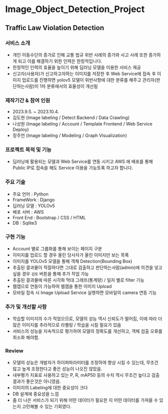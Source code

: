 # Image_Object_Detection_Project

## Traffic Law Violation Detection

### 서비스 소개
- 개인 이동수단의 증가로 인해 교통 법규 위반 사례의 증가와 사고 사례 또한 증가하게 되고 이를 해결하기 위한 인력은 한정적입니다.
- 한정적인 인력의 효율을 높이기 위해 딥러닝 모델을 이용한 서비스 제공
- 신고자(사용자)가 신고하고자하는 이미지를 저장한 후 Web Service에 접속 후 이미지 업로드를 진행하면 yolov5 모델이 위반사항에 대한 분류를 해주고 관리자(판단하는사람)이 1차 분류에서의 효율성이 개선됨

### 제작기간 & 참여 인원
- 2023.9.5. ~ 2023.10.4.
- 김도현 (Image labeling / Detect Backend / Data Crawling)
- 나상원 (Image labeling / Account / Template Frontend / Web Service Deploy)
- 장주언 (Image labeling / Modeling / Graph Visualization)
### 프로젝트 목적 및 기능
- 딥러닝에 활용되는 모델과 Web Service를 연동 시키고 AWS 에 배포를 통해 Public IP로 접속을 해도 Service 이용을 가능토록 하고자 합니다.
### 주요 기술
- 주요 언어 : Python
- FrameWork : Django
- 딥러닝 모델 : YOLOv5
- 배포 서버 : AWS
- Front End : Bootstrap / CSS / HTML
- DB : Sqlite3
### 구현 기능
- Account 별로 그룹화를 통해 보이는 페이지 구분
- 이미지를 업로드 할 경우 올린 당사자가 올린 이미지만 보는 목록
- 이미지를 YOLOv5 모델을 통해 객체 Detection(Bounding Box)
- 추출된 결과물이 적절하다면 그대로 검출하고 판단하는사람(admin)에 의견을 넣고 싶을 경우 `검토` 버튼을 통해 추가 작업 가능
- 추출된 결과물에 따른 시각화 막대 그래프(통계량) / 일자 별로 filter 기능
- 웹캡으로 연동이 가능하여 웹캠을 통한 이미지 Upload
- 모바일 접속 시 Image Upload Service 실행하면 모바일의 camera 연동 기능
### 추가 및 개선할 사항
- 학습할 이미지의 수가 적었으므로, 모델의 성능 역시 신뢰도가 떨어짐, 이에 따라 더 많은 이미지를 추라적으로 라벨링 / 학습을 시킬 필요가 있음
- 서비스의 성능을 지속적으로 평가하여 모델의 정확도를 개선하고, 객체 검출 오류를 최소화 해야함.
### Review
- 모델의 성능은 개발자가 하이퍼파라미터를 조정하여 향상 시킬 수 있는데, 무조건 많고 높게 조정한다고 좋은 성능이 나오진 않았음.
- 내부평가 지표로 사용하고 있는 P, R, mAP50 등의 수치 역시 무조건 높다고 검출 결과가 좋은것은 아니였음.
- 이미지의 Labeling에 대한 중요성이 크다
- DB 설계에 중요성을 느낌
- 좀 더 나은 서비스가 되기 위해 어떤 데이터가 필요한 지 어떤 데이터를 가져올 수 있는지 고민해볼 수 있는 기회였다.
